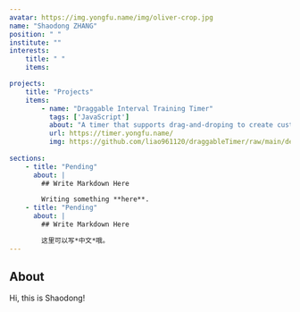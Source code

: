 ```yaml
---
avatar: https://img.yongfu.name/img/oliver-crop.jpg
name: "Shaodong ZHANG"
position: " "
institute: ""
interests:
    title: " " 
    items:  

projects:
    title: "Projects"
    items:
        - name: "Draggable Interval Training Timer"
          tags: ['JavaScript']
          about: "A timer that supports drag-and-droping to create custom interval workouts. Written in vanilla JavaScript, HTML & CSS."
          url: https://timer.yongfu.name/
          img: https://github.com/liao961120/draggableTimer/raw/main/demo/demo.gif
        
sections:
    - title: "Pending"
      about: |
        ## Write Markdown Here

        Writing something **here**.
    - title: "Pending"
      about: |
        ## Write Markdown Here

        这里可以写*中文*哦。
---
```


## About

Hi, this is Shaodong!